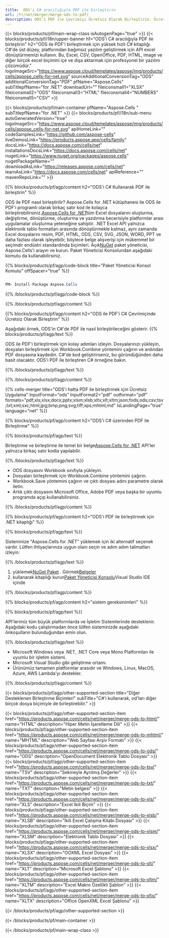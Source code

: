 ```yaml
---
title:  ODS'i C# aracılığıyla PDF ile birleştirin
url: /tr/net/merger/merge-ods-to-pdf/ 
description: ODS'i PDF ile Çevrimiçi Ücretsiz Olarak Birleştirin. Ücretsiz Çevrimiçi ODS - PDF Birleşme. ODS'i Word, Excel, PPTX, PDF, JPG, HTML, ODS, SVG, XPS ve daha fazlasıyla birleştirin.
---
```

{{< blocks/products/pf/main-wrap-class isAutogenPage="true" >}}
{{< blocks/products/pf/i18n/upper-banner h1="ODS\'i C# aracılığıyla PDF ile birleştirin" h2="ODS ile PDF\'i birleştirmek için yüksek hızlı C# kitaplığı. C#\'de üst düzey, platformdan bağımsız yazılım geliştirmek için API excel dönüştürmemizi kullanın. Bu, Excel, CSV, OpenOffice, PDF, HTML, image ve diğer birçok excel biçimini içe ve dışa aktarmak için profesyonel bir yazılım çözümüdür." logoImageSrc="https://www.aspose.cloud/templates/aspose/img/products/cells/aspose_cells-for-net.svg" sourceAdditionalConversionTag="ODS" additionalConversionTag="PDF" pfName="Aspose.Cells" subTitlepfName="for .NET" downloadUrl="" fileiconsmall1="XLSX" fileiconsmall2="ODS" fileiconsmall3="HTML" fileiconsmall4="NUMBERS" fileiconsmall5="CSV" >}}

{{< blocks/products/pf/main-container pfName="Aspose.Cells " subTitlepfName="for .NET" >}}
{{< blocks/products/pf/i18n/sub-menu autoGeneratedVersion="true" logoImageSrc="https://www.aspose.cloud/templates/aspose/img/products/cells/aspose_cells-for-net.svg" apiHomeLink="" codeSamplesLink="https://github.com/aspose-cells" liveDemosLink="https://products.aspose.app/cells/family" docsLink="https://docs.aspose.com/cells/net" installationsDocsLink="https://docs.aspose.com/cells/net" nugetLink="https://www.nuget.org/packages/aspose.cells" nugetPackageName="" downloadAsLink="https://releases.aspose.com/cells/net" learnAsLink="https://docs.aspose.com/cells/net" apiReference="" mavenRepoLink="" >}}

{{% blocks/products/pf/agp/content h2="ODS\'i C# Kullanarak PDF ile birleştirin" %}}

 ODS ile PDF nasıl birleştirilir? Aspose.Cells for .NET kütüphanesi ile ODS ile PDF'i programlı olarak birkaç satır kod ile kolayca birleştirebilirsiniz.[Aspose.Cells for .NET](https://products.aspose.com/cells/net)tüm Excel dosyalarını oluşturma, değiştirme, dönüştürme, oluşturma ve yazdırma becerisiyle platformlar arası uygulamalar oluşturma yeteneğine sahiptir. .NET Excel API yalnızca elektronik tablo formatları arasında dönüştürmekle kalmaz, aynı zamanda Excel dosyalarını resim, PDF, HTML, ODS, CSV, SVG, JSON, WORD, PPT ve daha fazlası olarak işleyebilir, böylece belge alışverişi için mükemmel bir seçimdir endüstri standardında biçimleri. Açık[NuGet](https://www.nuget.org/packages/aspose.cells) paket yöneticisi, Aspose.Cells'i arayın ve kurun. Paket Yöneticisi Konsolundan aşağıdaki komutu da kullanabilirsiniz.

{{% blocks/products/pf/agp/code-block title="Paket Yöneticisi Konsol Komutu" offSpacer="true" %}}

```cs

PM> Install-Package Aspose.Cells

```

{{% /blocks/products/pf/agp/code-block %}}

{{% /blocks/products/pf/agp/content %}}

{{% blocks/products/pf/agp/content h2="ODS ile PDF\'i C# Çevrimiçinde Ücretsiz Olarak Birleştirin" %}}

Aşağıdaki örnek, ODS'in C#'de PDF ile nasıl birleştirileceğini gösterir.
{{% blocks/products/pf/agp/text %}}

ODS ile PDF'i birleştirmek için kolay adımları izleyin. Dosyalarınızı yükleyin, dosyaları birleştirmek için Workbook.Combine yöntemini çağırın ve ardından PDF dosyasına kaydedin. C#'de kod geliştirirseniz, bu göründüğünden daha basit olacaktır. ODS'i PDF ile birleştiren C# örneğine bakın.

{{% /blocks/products/pf/agp/text %}}

{{% /blocks/products/pf/agp/content %}}

{{% cells-merger title="ODS\'i hatta PDF ile birleştirmek için Ücretsiz Uygulama" InputFormat="ods" InputFormat2="pdf" outformat="pdf" formats="pdf;xls;xlsx;docx;pptx;xlsm;xlsb;xltx;xlt;xltm;json;fods;ods;csv;tsv;txt;xml;sxc;html;jpg;bmp;png;svg;tiff;xps;mhtml;md" IsLandingPage="true" language="net" %}}

{{% blocks/products/pf/agp/content h2="ODS\'i C# üzerinden PDF ile Birleştirme" %}}

{{% blocks/products/pf/agp/text %}}

 Birleştirme ve birleştirme ile temel bir belge[Aspose.Cells for .NET](https://products.aspose.com/cells/net) API'ler yalnızca birkaç satır kodla yapılabilir.

{{% /blocks/products/pf/agp/text %}}

+ ODS dosyasını Workbook sınıfıyla yükleyin.
+ Dosyaları birleştirmek için Workbook.Combine yöntemini çağırın.
+ Workbook.Save yöntemini çağırın ve çıktı dosyası adını parametre olarak iletin.
+ Artık çıktı dosyasını Microsoft Office, Adobe PDF veya başka bir uyumlu programda açıp kullanabilirsiniz.

{{% /blocks/products/pf/agp/content %}}

{{% blocks/products/pf/agp/content h2="ODS\'i PDF ile birleştirmek için .NET kitaplığı" %}}

{{% blocks/products/pf/agp/text %}}

Sisteminize "Aspose.Cells for .NET" yüklemek için iki alternatif seçenek vardır. Lütfen ihtiyaçlarınıza uygun olanı seçin ve adım adım talimatları izleyin:

{{% /blocks/products/pf/agp/text %}}

1.  yüklemek[NuGet Paket](https://www.nuget.org/packages/Aspose.Cells/) . Görmek[Belgeler](https://docs.aspose.com/cells/net/installation/#install-asposecells-for-net-through-nuget)
1.  kullanarak kitaplığı kurun[Paket Yöneticisi Konsolu](https://docs.aspose.com/cells/net/installation/#install-asposecells-using-the-package-manager-console)Visual Studio IDE içinde


{{% /blocks/products/pf/agp/content %}}

 
{{% blocks/products/pf/agp/content h2="sistem gereksinimleri" %}}

{{% blocks/products/pf/agp/text %}}

API'lerimiz tüm büyük platformlarda ve İşletim Sistemlerinde desteklenir. Aşağıdaki kodu çalıştırmadan önce lütfen sisteminizde aşağıdaki önkoşulların bulunduğundan emin olun.

{{% /blocks/products/pf/agp/text %}}

-  Microsoft Windows veya .NET, .NET Core veya Mono Platformları ile uyumlu bir işletim sistemi.
-  Microsoft Visual Studio gibi geliştirme ortamı.
-  Ürünümüz tamamen platformlar arasıdır ve Windows, Linux, MacOS, Azure, AWS Lambda'yı destekler.

{{% /blocks/products/pf/agp/content %}}


{{< blocks/products/pf/agp/other-supported-section title="Diğer Desteklenen Birleştirme Biçimleri" subTitle="C#\'i kullanarak, od\'ları diğer birçok dosya biçimiyle de birleştirebilir." >}}

{{< blocks/products/pf/agp/other-supported-section-item href="https://products.aspose.com/cells/net/merger/merge-ods-to-html/" name="HTML" description="Hiper Metin İşaretleme Dili" >}}
{{< blocks/products/pf/agp/other-supported-section-item href="https://products.aspose.com/cells/net/merger/merge-ods-to-mhtml/" name="MHTML" description="Web Sayfası Arşiv Formatı" >}}
{{< blocks/products/pf/agp/other-supported-section-item href="https://products.aspose.com/cells/net/merger/merge-ods-to-ods/" name="ODS" description="OpenDocument Elektronik Tablo Dosyası" >}}
{{< blocks/products/pf/agp/other-supported-section-item href="https://products.aspose.com/cells/net/merger/merge-ods-to-tsv/" name="TSV" description="Sekmeyle Ayrılmış Değerler" >}}
{{< blocks/products/pf/agp/other-supported-section-item href="https://products.aspose.com/cells/net/merger/merge-ods-to-txt/" name="TXT" description="Metin belgesi" >}}
{{< blocks/products/pf/agp/other-supported-section-item href="https://products.aspose.com/cells/net/merger/merge-ods-to-xls/" name="XLS" description="Excel İkili Biçim" >}}
{{< blocks/products/pf/agp/other-supported-section-item href="https://products.aspose.com/cells/net/merger/merge-ods-to-xlsb/" name="XLSB" description="İkili Excel Çalışma Kitabı Dosyası" >}}
{{< blocks/products/pf/agp/other-supported-section-item href="https://products.aspose.com/cells/net/merger/merge-ods-to-xlsm/" name="XLSM" description="Elektronik Tablo Dosyası" >}}
{{< blocks/products/pf/agp/other-supported-section-item href="https://products.aspose.com/cells/net/merger/merge-ods-to-xlsx/" name="XLSX" description="OOXML Excel Dosyası" >}}
{{< blocks/products/pf/agp/other-supported-section-item href="https://products.aspose.com/cells/net/merger/merge-ods-to-xlt/" name="XLT" description="Microsoft Excel Şablonu" >}}
{{< blocks/products/pf/agp/other-supported-section-item href="https://products.aspose.com/cells/net/merger/merge-ods-to-xltm/" name="XLTM" description="Excel Makro Özellikli Şablon" >}}
{{< blocks/products/pf/agp/other-supported-section-item href="https://products.aspose.com/cells/net/merger/merge-ods-to-xltx/" name="XLTX" description="Office OpenXML Excel Şablonu" >}}

{{< /blocks/products/pf/agp/other-supported-section >}}

{{< /blocks/products/pf/main-container >}}
    
{{< /blocks/products/pf/main-wrap-class >}}
